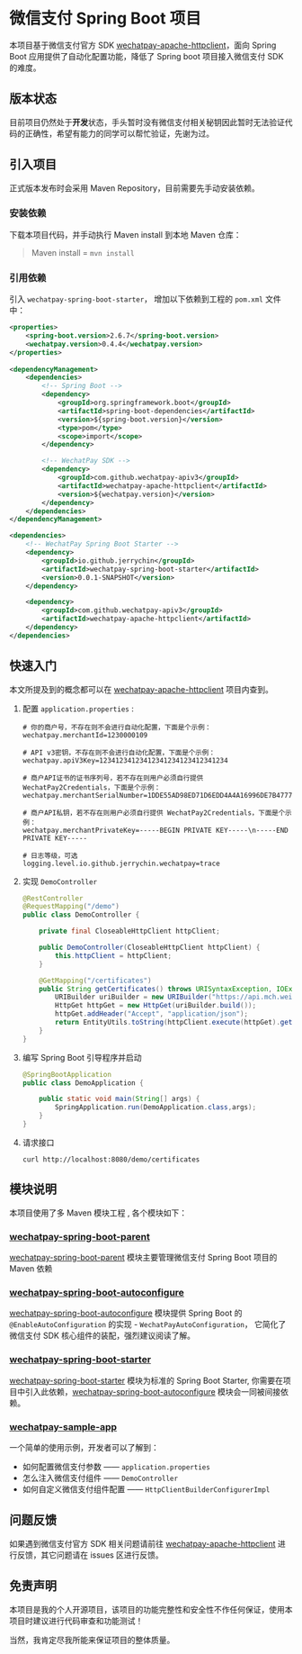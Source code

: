 # 微信支付 Spring Boot 项目

本项目基于微信支付官方 SDK [wechatpay-apache-httpclient](https://github.com/wechatpay-apiv3/wechatpay-apache-httpclient)，面向 Spring Boot 应用提供了自动化配置功能，降低了 Spring boot 项目接入微信支付 SDK 的难度。

## 版本状态

目前项目仍然处于**开发**状态，手头暂时没有微信支付相关秘钥因此暂时无法验证代码的正确性，希望有能力的同学可以帮忙验证，先谢为过。

## 引入项目

正式版本发布时会采用 Maven Repository，目前需要先手动安装依赖。

### 安装依赖

下载本项目代码，并手动执行 Maven install 到本地 Maven 仓库：

> Maven install = `mvn install`

### 引用依赖
引入 `wechatpay-spring-boot-starter`， 增加以下依赖到工程的 `pom.xml` 文件中：

```xml
<properties>
    <spring-boot.version>2.6.7</spring-boot.version>
    <wechatpay.version>0.4.4</wechatpay.version>
</properties>
    
<dependencyManagement>
    <dependencies>
        <!-- Spring Boot -->
        <dependency>
            <groupId>org.springframework.boot</groupId>
            <artifactId>spring-boot-dependencies</artifactId>
            <version>${spring-boot.version}</version>
            <type>pom</type>
            <scope>import</scope>
        </dependency>

        <!-- WechatPay SDK -->
        <dependency>
            <groupId>com.github.wechatpay-apiv3</groupId>
            <artifactId>wechatpay-apache-httpclient</artifactId>
            <version>${wechatpay.version}</version>
        </dependency>
    </dependencies>
</dependencyManagement>

<dependencies>
    <!-- WechatPay Spring Boot Starter -->
    <dependency>
        <groupId>io.github.jerrychin</groupId>
        <artifactId>wechatpay-spring-boot-starter</artifactId>
        <version>0.0.1-SNAPSHOT</version>
    </dependency>

    <dependency>
        <groupId>com.github.wechatpay-apiv3</groupId>
        <artifactId>wechatpay-apache-httpclient</artifactId>
    </dependency>
</dependencies>
```

## 快速入门

本文所提及到的概念都可以在  [wechatpay-apache-httpclient](https://github.com/wechatpay-apiv3/wechatpay-apache-httpclient) 项目内查到。

1. 配置 `application.properties` :

    ```properties
    # 你的商户号，不存在则不会进行自动化配置，下面是个示例：
    wechatpay.merchantId=1230000109
    
    # API v3密钥，不存在则不会进行自动化配置，下面是个示例：
    wechatpay.apiV3Key=12341234123412341234123412341234
   
    # 商户API证书的证书序列号，若不存在则用户必须自行提供 WechatPay2Credentials，下面是个示例：
    wechatpay.merchantSerialNumber=1DDE55AD98ED71D6EDD4A4A16996DE7B47773A8C
   
    # 商户API私钥，若不存在则用户必须自行提供 WechatPay2Credentials，下面是个示例：
    wechatpay.merchantPrivateKey=-----BEGIN PRIVATE KEY-----\n-----END PRIVATE KEY-----
    
    # 日志等级，可选
    logging.level.io.github.jerrychin.wechatpay=trace
    ```

2. 实现 `DemoController`

    ```java 
    @RestController
    @RequestMapping("/demo")
    public class DemoController {
    
        private final CloseableHttpClient httpClient;
    
        public DemoController(CloseableHttpClient httpClient) {
            this.httpClient = httpClient;
        }
    
        @GetMapping("/certificates")
        public String getCertificates() throws URISyntaxException, IOException {
            URIBuilder uriBuilder = new URIBuilder("https://api.mch.weixin.qq.com/v3/certificates");
            HttpGet httpGet = new HttpGet(uriBuilder.build());
            httpGet.addHeader("Accept", "application/json");
            return EntityUtils.toString(httpClient.execute(httpGet).getEntity());
        }
    }
    ```



3. 编写 Spring Boot 引导程序并启动

    ```java
    @SpringBootApplication
    public class DemoApplication {

        public static void main(String[] args) {
            SpringApplication.run(DemoApplication.class,args);
        }
    }
    ```
   
4. 请求接口

   ```shell
   curl http://localhost:8080/demo/certificates
   ```

## 模块说明

本项目使用了多 Maven 模块工程 , 各个模块如下：

### [wechatpay-spring-boot-parent](wechatpay-spring-boot-parent)

[wechatpay-spring-boot-parent](wechatpay-spring-boot-parent) 模块主要管理微信支付 Spring Boot 项目的 Maven 依赖

### [wechatpay-spring-boot-autoconfigure](wechatpay-spring-boot-autoconfigure)

[wechatpay-spring-boot-autoconfigure](wechatpay-spring-boot-autoconfigure) 模块提供 Spring Boot 的 `@EnableAutoConfiguration` 的实现 - `WechatPayAutoConfiguration`，
它简化了微信支付 SDK 核心组件的装配，强烈建议阅读了解。

### [wechatpay-spring-boot-starter](wechatpay-spring-boot-starter)

[wechatpay-spring-boot-starter](wechatpay-spring-boot-starter) 模块为标准的 Spring Boot Starter,
你需要在项目中引入此依赖，[wechatpay-spring-boot-autoconfigure](wechatpay-spring-boot-autoconfigure) 模块会一同被间接依赖。

### [wechatpay-sample-app](wechatpay-sample-app)

一个简单的使用示例，开发者可以了解到：
- 如何配置微信支付参数 —— `application.properties`
- 怎么注入微信支付组件 —— `DemoController`
- 如何自定义微信支付组件配置 —— `HttpClientBuilderConfigurerImpl`

## 问题反馈

如果遇到微信支付官方 SDK 相关问题请前往 [wechatpay-apache-httpclient](https://github.com/wechatpay-apiv3/wechatpay-apache-httpclient) 进行反馈，其它问题请在 issues 区进行反馈。

## 免责声明

本项目是我的个人开源项目，该项目的功能完整性和安全性不作任何保证，使用本项目时建议进行代码审查和功能测试！

当然，我肯定尽我所能来保证项目的整体质量。

